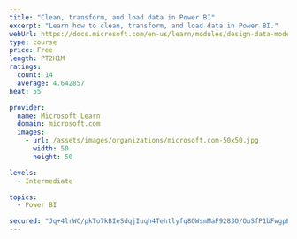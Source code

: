 ```yaml
---
title: "Clean, transform, and load data in Power BI"
excerpt: "Learn how to clean, transform, and load data in Power BI."
webUrl: https://docs.microsoft.com/en-us/learn/modules/design-data-model-power-bi/
type: course
price: Free
length: PT2H1M
ratings:
  count: 14
  average: 4.642857
heat: 55

provider:
  name: Microsoft Learn
  domain: microsoft.com
  images:
    - url: /assets/images/organizations/microsoft.com-50x50.jpg
      width: 50
      height: 50

levels:
  - Intermediate

topics:
  - Power BI

secured: "Jq+4lrWC/pkTo7kBIeSdqjIuqh4Tehtlyfq8OWsmMaF9283O/OuSfP1bFwgpEA2pDUH6YUgjv+/ep40oDv+tzm7rqiQ8WXAvdaAWCgSWwscWp5U8EjZd6rWmzte7+Bv9Rl9FM8fOv6SA2MAzw5TwnNbsQmEJBDr4K5eHyMCtKfeYH0nfA9Ihk94YCoy/YHQ9Nc+ig05JfC1JrAwdDpuHOhpAD/spmsCz2Kh8ZL9i23MkLXLJeaiV5/oW5wLUSygahC0dChslB7pY5E/0Urc++UIZaHKDO9fIIWri5p9+rqCWkfLBV2E5aKcYOnwCMTdaeYjn2+bxKfqAqTe/0YpDEgt+AzPZN//cADgaYBGJLu/JXKTtvxtL8TzxNHB6O0xOdsQ3/iOn5qj3TzTOrP3mEQ==;VaKkh7hwMQX0CCoRFSzf0g=="
---
```


